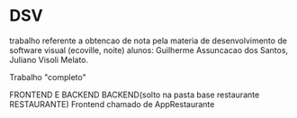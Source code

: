 # DSV
trabalho referente a obtencao de nota pela materia de desenvolvimento de software visual (ecoville, noite)
alunos: Guilherme Assuncacao dos Santos, Juliano Visoli Melato.

Trabalho "completo" 

FRONTEND E BACKEND
BACKEND(solto na pasta base restaurante RESTAURANTE)
Frontend chamado de AppRestaurante

